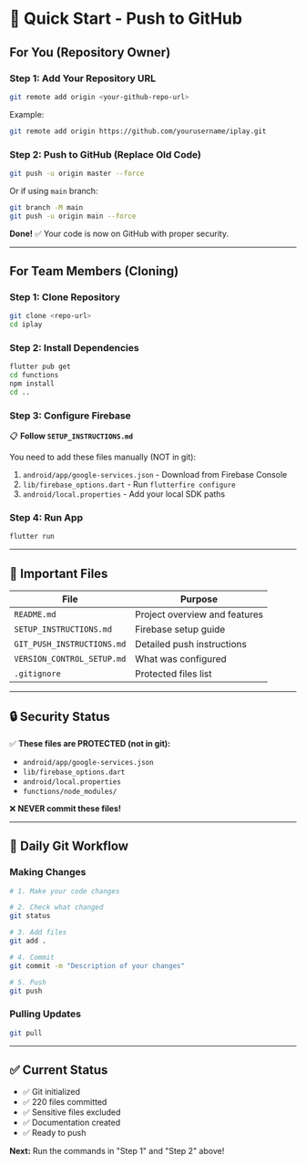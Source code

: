 # 🚀 Quick Start - Push to GitHub

## For You (Repository Owner)

### Step 1: Add Your Repository URL
```bash
git remote add origin <your-github-repo-url>
```

Example:
```bash
git remote add origin https://github.com/yourusername/iplay.git
```

### Step 2: Push to GitHub (Replace Old Code)
```bash
git push -u origin master --force
```

Or if using `main` branch:
```bash
git branch -M main
git push -u origin main --force
```

**Done!** ✅ Your code is now on GitHub with proper security.

---

## For Team Members (Cloning)

### Step 1: Clone Repository
```bash
git clone <repo-url>
cd iplay
```

### Step 2: Install Dependencies
```bash
flutter pub get
cd functions
npm install
cd ..
```

### Step 3: Configure Firebase
📋 **Follow `SETUP_INSTRUCTIONS.md`**

You need to add these files manually (NOT in git):
1. `android/app/google-services.json` - Download from Firebase Console
2. `lib/firebase_options.dart` - Run `flutterfire configure`
3. `android/local.properties` - Add your local SDK paths

### Step 4: Run App
```bash
flutter run
```

---

## 📁 Important Files

| File | Purpose |
|------|---------|
| `README.md` | Project overview and features |
| `SETUP_INSTRUCTIONS.md` | Firebase setup guide |
| `GIT_PUSH_INSTRUCTIONS.md` | Detailed push instructions |
| `VERSION_CONTROL_SETUP.md` | What was configured |
| `.gitignore` | Protected files list |

---

## 🔒 Security Status

✅ **These files are PROTECTED (not in git):**
- `android/app/google-services.json`
- `lib/firebase_options.dart`
- `android/local.properties`
- `functions/node_modules/`

❌ **NEVER commit these files!**

---

## 📝 Daily Git Workflow

### Making Changes
```bash
# 1. Make your code changes

# 2. Check what changed
git status

# 3. Add files
git add .

# 4. Commit
git commit -m "Description of your changes"

# 5. Push
git push
```

### Pulling Updates
```bash
git pull
```

---

## ✅ Current Status

- ✅ Git initialized
- ✅ 220 files committed
- ✅ Sensitive files excluded
- ✅ Documentation created
- ✅ Ready to push

**Next:** Run the commands in "Step 1" and "Step 2" above!

